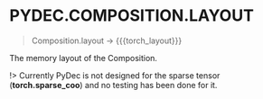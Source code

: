# PYDEC.COMPOSITION.LAYOUT
> Composition.layout  →  {{{torch_layout}}}

The memory layout of the Composition.

!> Currently PyDec is not designed for the sparse tensor (**torch.sparse_coo**) and no testing has been done for it.